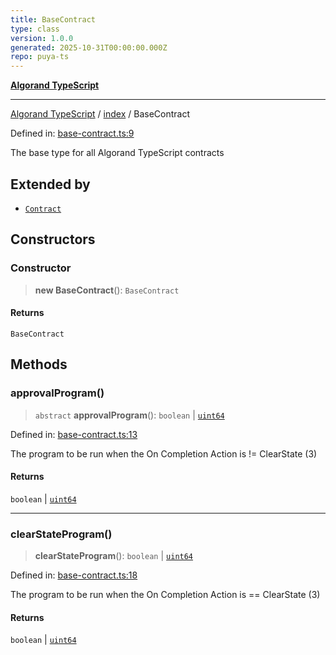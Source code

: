 ```yaml
---
title: BaseContract
type: class
version: 1.0.0
generated: 2025-10-31T00:00:00.000Z
repo: puya-ts
---
```


[**Algorand TypeScript**](/reference/algorand-typescript/api/readme/)

---

[Algorand TypeScript](docs/_md/modules) / [index](docs/_md/index/README) / BaseContract

Defined in: [base-contract.ts:9](https://github.com/algorandfoundation/puya-ts/blob/main/packages/algo-ts/src/base-contract.ts#L9)

The base type for all Algorand TypeScript contracts

## Extended by

- [`Contract`](/reference/algorand-typescript/api/arc4/classes/contract/)

## Constructors

### Constructor

> **new BaseContract**(): `BaseContract`

#### Returns

`BaseContract`

## Methods

### approvalProgram()

> `abstract` **approvalProgram**(): `boolean` \| [`uint64`](/reference/algorand-typescript/api/index/type-aliases/uint64/)

Defined in: [base-contract.ts:13](https://github.com/algorandfoundation/puya-ts/blob/main/packages/algo-ts/src/base-contract.ts#L13)

The program to be run when the On Completion Action is != ClearState (3)

#### Returns

`boolean` \| [`uint64`](/reference/algorand-typescript/api/index/type-aliases/uint64/)

---

### clearStateProgram()

> **clearStateProgram**(): `boolean` \| [`uint64`](/reference/algorand-typescript/api/index/type-aliases/uint64/)

Defined in: [base-contract.ts:18](https://github.com/algorandfoundation/puya-ts/blob/main/packages/algo-ts/src/base-contract.ts#L18)

The program to be run when the On Completion Action is == ClearState (3)

#### Returns

`boolean` \| [`uint64`](/reference/algorand-typescript/api/index/type-aliases/uint64/)
